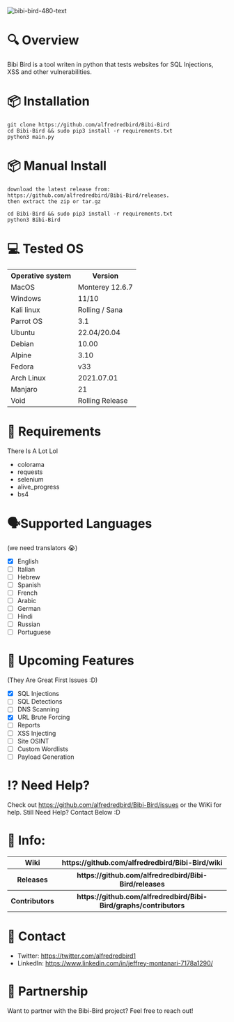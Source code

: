
![bibi-bird-480-text](https://github.com/user-attachments/assets/a0836bfa-6012-4502-b891-2416222bb0f2)


# 🔍 Overview
Bibi Bird is a tool writen in python that tests websites for SQL Injections, XSS and other vulnerabilities.


# 📦 Installation

    git clone https://github.com/alfredredbird/Bibi-Bird
    cd Bibi-Bird && sudo pip3 install -r requirements.txt
    python3 main.py

# 📦 Manual Install

    download the latest release from: https://github.com/alfredredbird/Bibi-Bird/releases.
    then extract the zip or tar.gz

    cd Bibi-Bird && sudo pip3 install -r requirements.txt
    python3 Bibi-Bird


# 💻 Tested OS

<table>
    <tr>
        <th>Operative system</th>
        <th> Version </th>
    </tr>
    <tr>
        <td>MacOS</td>
        <td> Monterey 12.6.7 </td>
    </tr>
    <tr>
        <td>Windows</td>
        <td>11/10</td>
    </tr>
    <tr>
        <td>Kali linux</td>
        <td> Rolling / Sana</td>
    </tr>
    <tr>
        <td>Parrot OS</td>
        <td>3.1 </td>
    </tr>
    <tr>
        <td>Ubuntu</td>
        <td>22.04/20.04 </td>
    </tr>
    <tr>
        <td>Debian</td>
        <td>10.00 </td>
    </tr>
   <tr>
        <td>Alpine</td>
        <td>3.10 </td>
    </tr>
  <tr>
        <td>Fedora</td>
        <td>v33</td>
    </tr>
  <tr>
        <td>Arch Linux</td>
        <td>2021.07.01</td>
    </tr>
    <tr>
        <td>Manjaro</td>
        <td>21</td>
    </tr>
   <tr>
        <td>Void</td>
        <td>Rolling Release</td>
    </tr>
</table>

# 📖 Requirements

There Is A Lot Lol

- colorama 
- requests 
- selenium
- alive_progress
- bs4

# 🗣️Supported Languages
(we need translators 😭)
- [x] English
- [ ] Italian
- [ ] Hebrew 
- [ ] Spanish
- [ ] French 
- [ ] Arabic
- [ ] German
- [ ] Hindi
- [ ] Russian
- [ ] Portuguese

# 📕 Upcoming Features
 (They Are Great First Issues :D)

 - [x] SQL Injections
 - [ ] SQL Detections
 - [ ] DNS Scanning
 - [x] URL Brute Forcing
 - [ ] Reports
 - [ ] XSS Injecting
 - [ ] Site OSINT
 - [ ] Custom Wordlists
 - [ ] Payload Generation

# ⁉️ Need Help?
Check out https://github.com/alfredredbird/Bibi-Bird/issues or the WiKi for help.
Still Need Help? Contact Below :D

# 📗 Info:

<table>
    <tr>
        <th>Wiki</th>
        <th>https://github.com/alfredredbird/Bibi-Bird/wiki</th>
    </tr>
   <tr>
        <th>Releases</th>
        <th>https://github.com/alfredredbird/Bibi-Bird/releases</th>
    </tr>
    <tr>
        <th>Contributors</th>
        <th>https://github.com/alfredredbird/Bibi-Bird/graphs/contributors</th>
    </tr>
</table>

# 📘 Contact

- Twitter: https://twitter.com/alfredredbird1
- LinkedIn: https://www.linkedin.com/in/jeffrey-montanari-7178a1290/


# 🤝 Partnership
Want to partner with the Bibi-Bird project? Feel free to reach out!
